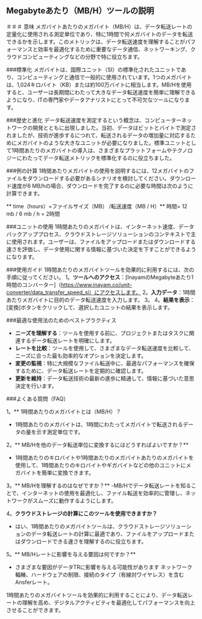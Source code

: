 ## Megabyteあたり（MB/H）ツールの説明

＃＃＃ 意味
メガバイトあたりのメガバイト（MB/H）は、データ転送レートの定量化に使用される測定単位であり、特に1時間で何メガバイトのデータを転送できるかを示します。このメトリックは、データ転送速度を理解することがパフォーマンスと効率を最適化するために重要なデータ通信、ネットワーキング、クラウドコンピューティングなどの分野で特に役立ちます。

###標準化
メガバイトは、国際ユニット（SI）の標準化されたユニットであり、コンピューティングと通信で一般的に使用されています。1つのメガバイトは、1,024キロバイト（KB）または約100万バイトに相当します。MB/Hを使用すると、ユーザーは長期間にわたって大きなデータ転送速度を簡単に理解できるようになり、ITの専門家やデータアナリストにとって不可欠なツールになります。

###歴史と進化
データ転送速度を測定するという概念は、コンピューターネットワークの開発とともに出現しました。当初、データはビットとバイトで測定されましたが、技術が進歩するにつれて、転送されるデータの増加量に対応するためにメガバイトのような大きなユニットが必要になりました。標準ユニットとして1時間あたりのメガバイトの導入は、さまざまなプラットフォームやテクノロジーにわたってデータ転送メトリックを標準化するのに役立ちました。

###例の計算
1時間あたりメガバイトの使用を説明するには、12メガバイトのファイルをダウンロードする必要があるシナリオを検討してください。ダウンロード速度が6 MB/hの場合、ダウンロードを完了するのに必要な時間は次のように計算できます。

** time（hours）=ファイルサイズ（MB） /転送速度（MB / H）**
時間= 12 mb / 6 mb / h = 2時間

###ユニットの使用
1時間あたりのメガバイトは、インターネット速度、データバックアッププロセス、クラウドストレージソリューションのコンテキストで主に使用されます。ユーザーは、ファイルをアップロードまたはダウンロードする速さを評価し、データ使用に関する情報に基づいた決定を下すことができるようになります。

###使用ガイド
1時間あたりのメガバイトツールを効果的に利用するには、次の手順に従ってください。
1。**ツールへのアクセス**：[InayamのMegabyteあたり1時間のコンバーター]（https://www.inayam.co/unit-converter/data_transfer_speed_si）にアクセスします。
2。**入力データ**：1時間あたりメガバイトに目的のデータ転送速度を入力します。
3。
4。**結果を表示**：[変換]ボタンをクリックして、選択したユニットの結果を表示します。

###最適な使用法のためのベストプラクティス
-  **ニーズを理解する**：ツールを使用する前に、プロジェクトまたはタスクに関連するデータ転送レートを明確にします。
-  **レートを比較**：ツールを使用して、さまざまなデータ転送速度を比較して、ニーズに合った最も効率的なオプションを決定します。
-  **変更の監視**：特に大規模なファイル転送中に、最適なパフォーマンスを確保するために、データ転送レートを定期的に確認します。
-  **更新を維持**：データ転送技術の最新の進歩に精通して、情報に基づいた意思決定を行います。

###よくある質問（FAQ）

1。** 1時間あたりのメガバイトとは（MB/H）？
-  1時間あたりのメガバイトは、1時間にわたってメガバイトで転送されるデータの量を示す測定単位です。

2。** MB/Hを他のデータ転送単位に変換するにはどうすればよいですか？**
-  1時間あたりのキロバイトや1時間あたりのメガバイトあたりのメガバイトを使用して、1時間あたりのキロバイトやギガバイトなどの他のユニットにメガバイトを簡単に変換できます。

3。** MB/Hを理解するのはなぜですか？**
-MB/Hでデータ転送レートを知ることで、インターネットの使用を最適化し、ファイル転送を効率的に管理し、ネットワークがスムーズに動作するようにします。

4。**クラウドストレージの計算にこのツールを使用できますか？**
- はい、1時間あたりのメガバイトツールは、クラウドストレージソリューションのデータ転送レートの計算に最適であり、ファイルをアップロードまたはダウンロードできる速さを理解するのに役立ちます。

5。** MB/Hレートに影響を与える要因は何ですか？**
- さまざまな要因がデータTRに影響を与える可能性があります ネットワーク輻輳、ハードウェアの制限、接続のタイプ（有線対ワイヤレス）を含むAnsferレート。

1時間あたりのメガバイトツールを効果的に利用することにより、データ転送レートの理解を高め、デジタルアクティビティを最適化してパフォーマンスを向上させることができます。